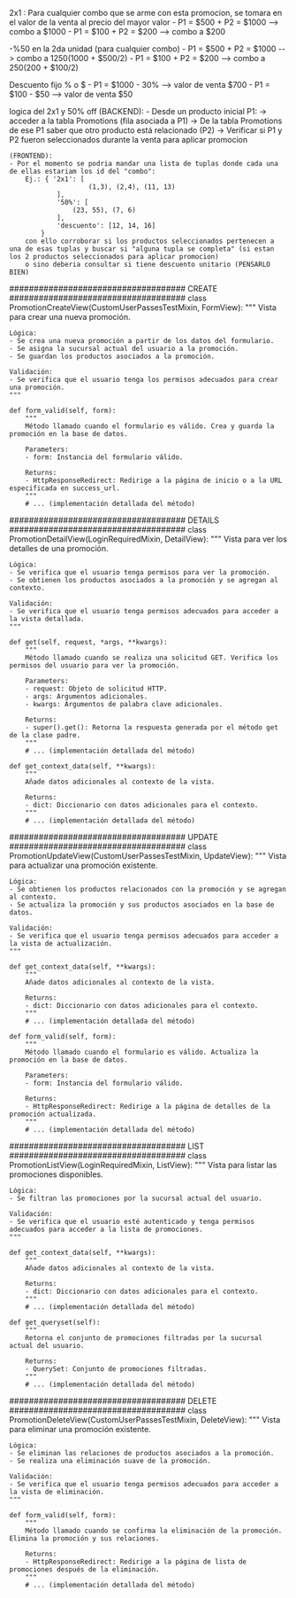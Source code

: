 2x1 : Para cualquier combo que se arme con esta promocion, se tomara en el valor de la venta al precio del mayor valor 
    - P1 = $500  +  P2 = $1000  --> combo a $1000
    - P1 = $100  +  P2 = $200  --> combo a $200 

-%50 en la 2da unidad (para cualquier combo)
    - P1 = $500  +  P2 = $1000  --> combo a $1250 ($1000 + $500/2)
    - P1 = $100  +  P2 = $200  --> combo a $250 ($200 + $100/2)

Descuento fijo % o $
    - P1 = $1000 - 30% --> valor de venta $700
    - P1 = $100 - $50 --> valor de venta $50 



logica del 2x1 y 50% off 
    (BACKEND):
    - Desde un producto inicial P1:
        -> acceder a la tabla Promotions (fila asociada a P1)
        -> De la tabla Promotions de ese P1 saber que otro producto está relacionado (P2)
        -> Verificar si P1 y P2 fueron seleccionados durante la venta para aplicar promocion
    
    (FRONTEND):
    - Por el momento se podria mandar una lista de tuplas donde cada una de ellas estariam los id del "combo":
        Ej.: { '2x1': [
                        (1,3), (2,4), (11, 13)
                ],
                '50%': [
                    (23, 55), (7, 6)
                ],
                'descuento': [12, 14, 16]
            }
        con ello corroborar si los productos seleccionados pertenecen a una de esas tuplas y buscar si "alguna tupla se completa" (si estan los 2 productos seleccionados para aplicar promocion)
        o sino deberia consultar si tiene descuento unitario (PENSARLO BIEN)






#################################### CREATE ####################################
class PromotionCreateView(CustomUserPassesTestMixin, FormView):
    """
    Vista para crear una nueva promoción.

    Lógica:
    - Se crea una nueva promoción a partir de los datos del formulario.
    - Se asigna la sucursal actual del usuario a la promoción.
    - Se guardan los productos asociados a la promoción.

    Validación:
    - Se verifica que el usuario tenga los permisos adecuados para crear una promoción.
    """

    def form_valid(self, form):
        """
        Método llamado cuando el formulario es válido. Crea y guarda la promoción en la base de datos.

        Parameters:
        - form: Instancia del formulario válido.

        Returns:
        - HttpResponseRedirect: Redirige a la página de inicio o a la URL especificada en success_url.
        """
        # ... (implementación detallada del método)


#################################### DETAILS ####################################
class PromotionDetailView(LoginRequiredMixin, DetailView):
    """
    Vista para ver los detalles de una promoción.

    Lógica:
    - Se verifica que el usuario tenga permisos para ver la promoción.
    - Se obtienen los productos asociados a la promoción y se agregan al contexto.

    Validación:
    - Se verifica que el usuario tenga permisos adecuados para acceder a la vista detallada.
    """

    def get(self, request, *args, **kwargs):
        """
        Método llamado cuando se realiza una solicitud GET. Verifica los permisos del usuario para ver la promoción.

        Parameters:
        - request: Objeto de solicitud HTTP.
        - args: Argumentos adicionales.
        - kwargs: Argumentos de palabra clave adicionales.

        Returns:
        - super().get(): Retorna la respuesta generada por el método get de la clase padre.
        """
        # ... (implementación detallada del método)

    def get_context_data(self, **kwargs):
        """
        Añade datos adicionales al contexto de la vista.

        Returns:
        - dict: Diccionario con datos adicionales para el contexto.
        """
        # ... (implementación detallada del método)


#################################### UPDATE ####################################
class PromotionUpdateView(CustomUserPassesTestMixin, UpdateView):
    """
    Vista para actualizar una promoción existente.

    Lógica:
    - Se obtienen los productos relacionados con la promoción y se agregan al contexto.
    - Se actualiza la promoción y sus productos asociados en la base de datos.

    Validación:
    - Se verifica que el usuario tenga permisos adecuados para acceder a la vista de actualización.
    """

    def get_context_data(self, **kwargs):
        """
        Añade datos adicionales al contexto de la vista.

        Returns:
        - dict: Diccionario con datos adicionales para el contexto.
        """
        # ... (implementación detallada del método)

    def form_valid(self, form):
        """
        Método llamado cuando el formulario es válido. Actualiza la promoción en la base de datos.

        Parameters:
        - form: Instancia del formulario válido.

        Returns:
        - HttpResponseRedirect: Redirige a la página de detalles de la promoción actualizada.
        """
        # ... (implementación detallada del método)


#################################### LIST ####################################
class PromotionListView(LoginRequiredMixin, ListView):
    """
    Vista para listar las promociones disponibles.

    Lógica:
    - Se filtran las promociones por la sucursal actual del usuario.

    Validación:
    - Se verifica que el usuario esté autenticado y tenga permisos adecuados para acceder a la lista de promociones.
    """

    def get_context_data(self, **kwargs):
        """
        Añade datos adicionales al contexto de la vista.

        Returns:
        - dict: Diccionario con datos adicionales para el contexto.
        """
        # ... (implementación detallada del método)

    def get_queryset(self):
        """
        Retorna el conjunto de promociones filtradas por la sucursal actual del usuario.

        Returns:
        - QuerySet: Conjunto de promociones filtradas.
        """
        # ... (implementación detallada del método)


#################################### DELETE ####################################
class PromotionDeleteView(CustomUserPassesTestMixin, DeleteView):
    """
    Vista para eliminar una promoción existente.

    Lógica:
    - Se eliminan las relaciones de productos asociados a la promoción.
    - Se realiza una eliminación suave de la promoción.

    Validación:
    - Se verifica que el usuario tenga permisos adecuados para acceder a la vista de eliminación.
    """

    def form_valid(self, form):
        """
        Método llamado cuando se confirma la eliminación de la promoción. Elimina la promoción y sus relaciones.

        Returns:
        - HttpResponseRedirect: Redirige a la página de lista de promociones después de la eliminación.
        """
        # ... (implementación detallada del método)


